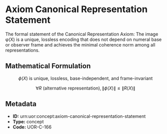 # Axiom Canonical Representation Statement

The formal statement of the Canonical Representation Axiom: The image φ(X) is a unique, lossless encoding that does not depend on numeral base or observer frame and achieves the minimal coherence norm among all representations.

## Mathematical Formulation

$$
\phi(X) \text{ is unique, lossless, base-independent, and frame-invariant}
$$

$$
\forall R \text{ (alternative representation)}, \|\phi(X)\| \leq \|R(X)\|
$$

## Metadata

- **ID:** urn:uor:concept:axiom-canonical-representation-statement
- **Type:** concept
- **Code:** UOR-C-166
